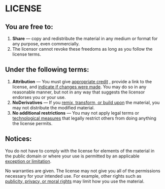 # LICENSE

##  You are free to: 
1. **Share** — copy and redistribute the material in any medium or format for any purpose, even commercially.
2. The licensor cannot revoke these freedoms as long as you follow the license terms.

## Under the following terms:
1. **Attribution** — You must give [appropriate credit](https://creativecommons.org/licenses/by-nd/4.0/#ref-appropriate-credit) , provide a link to the license, and [indicate if changes were made](https://creativecommons.org/licenses/by-nd/4.0/#ref-indicate-changes). You may do so in any reasonable manner, but not in any way that suggests the licensor endorses you or your use.
2. **NoDerivatives** — If you [remix, transform, or build upon](https://creativecommons.org/licenses/by-nd/4.0/#ref-some-kinds-of-mods) the material, you may not distribute the modified material.
3. **No additional restrictions** — You may not apply legal terms or [technological measures](https://creativecommons.org/licenses/by-nd/4.0/#ref-technological-measures) that legally restrict others from doing anything the license permits.

## Notices:
You do not have to comply with the license for elements of the material in the public domain or where your use is permitted by an applicable [exception or limitation](https://creativecommons.org/licenses/by-nd/4.0/#ref-exception-or-limitation).

No warranties are given. The license may not give you all of the permissions necessary for your intended use. For example, other rights such as [publicity, privacy, or moral rights](https://creativecommons.org/licenses/by-nd/4.0/#ref-publicity-privacy-or-moral-rights) may limit how you use the material.
